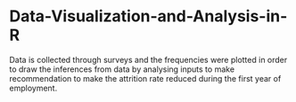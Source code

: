 # Data-Visualization-and-Analysis-in-R
Data is collected through surveys and the frequencies were plotted in order to draw the inferences from data by analysing inputs to make recommendation to make the attrition rate reduced during the first year of employment.
